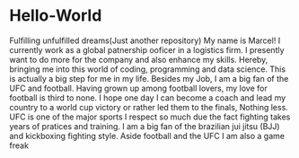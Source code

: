 # Hello-World
Fulfilling unfulfilled dreams(Just another repository)
My name is Marcel! I currently work as a global patnership ooficer in a logistics firm. I presently want to do more for the company and also enhance my skills. Hereby, bringing me into this world of coding, programming and data science. This is actually a big step for me in my life. Besides my Job, I am a big fan of the UFC and football. Having grown up among football lovers, my love for football is third to none. I hope one day I can become a coach and lead my country to a world cup victory or rather led them to the finals, Nothing less. UFC is one of the major sports I respect so much due the fact fighting takes years of pratices and training. I am a big fan of the brazilian jui jitsu (BJJ) and kickboxing fighting style. Aside football and the UFC I am also a game freak
